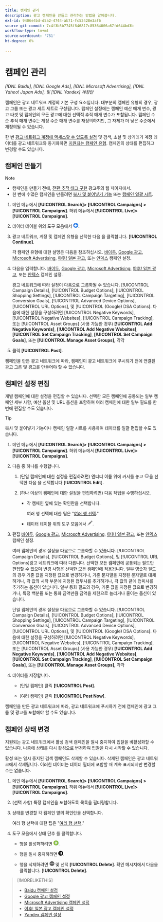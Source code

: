 ```yaml
---
title: 캠페인 관리
description: 광고 캠페인을 만들고 관리하는 방법을 알아봅니다.
exl-id: 9406e4bd-d5a2-4744-ab71-fc52428e3af6
source-git-commit: 7c4f3b5b7745f846817c85364006a67fd644bd3b
workflow-type: tm+mt
source-wordcount: '751'
ht-degree: 0%

---
```


# 캠페인 관리

*[!DNL Baidu], [!DNL Google Ads], [!DNL Microsoft Advertising], [!DNL Yahoo! Japan Ads], 및 [!DNL Yandex] 계정만*

캠페인은 광고 네트워크 계정의 기본 구성 요소입니다. 대부분의 캠페인 유형의 경우, 광고 그룹 또는 광고 세트 세트로 구성됩니다. 캠페인 설정에는 캠페인 예산 매개 변수, 광고 타겟 및 캠페인의 모든 광고에 대한 선택적 추적 매개 변수가 포함됩니다. 캠페인 수준 추적 매개 변수는 계정 수준 매개 변수를 재정의하지만, 그 자체가 더 낮은 수준에서 재정의될 수 있습니다.

한 번 [광고 네트워크 계정에 액세스할 수 있도록 설정](/help/search-social-commerce/campaign-management/accounts/ad-network-account-manage.md) 및 검색, 소셜 및 상거래가 계정 데이터를 광고 네트워크와 동기화하면 [지원되는 캠페인 유형](/help/search-social-commerce/introduction/supported-inventory.md). 캠페인의 상태를 편집하고 변경할 수도 있습니다.

## 캠페인 만들기

>[!NOTE]
>
>* 캠페인을 만들기 전에, [전환 추적 태그 구현](/help/search-social-commerce/tracking/conversion-tracking-about.md) 광고주의 웹 페이지에서.
>* 한 번에 수많은 캠페인을 만들려면 [복사 및 붙여넣기 기능](/help/search-social-commerce/campaign-management/campaigns/copy-paste.md) 또는 [캠페인 일괄 시트](/help/search-social-commerce/campaign-management/bulksheets/bulksheet-about.md).

1. 메인 메뉴에서 **[!UICONTROL Search]> [!UICONTROL Campaigns] >[!UICONTROL Campaigns]**. 하위 메뉴에서 **[!UICONTROL Live]>[!UICONTROL Campaigns]**.

1. 데이터 테이블 위의 도구 모음에서 ![만들기](/help/search-social-commerce/assets/add.png "만들기").

1. 광고 네트워크, 계정 및 캠페인 유형을 선택한 다음 을 클릭합니다. **[!UICONTROL Continue]**.

   각 캠페인 유형에 대한 설명은 다음을 참조하십시오. [바이두](/help/search-social-commerce/campaign-management/campaigns/campaign-settings-baidu.md), [Google 광고](/help/search-social-commerce/campaign-management/campaigns/campaign-settings-google.md), [Microsoft Advertising](/help/search-social-commerce/campaign-management/campaigns/campaign-settings-microsoft.md), [야후! 일본 광고](/help/search-social-commerce/campaign-management/campaigns/campaign-settings-yahoo-japan.md), 또는 [얀덱스](/help/search-social-commerce/campaign-management/campaigns/campaign-settings-yandex.md) 캠페인 설정.

1. 다음을 입력합니다. [바이두](/help/search-social-commerce/campaign-management/campaigns/campaign-settings-baidu.md), [Google 광고](/help/search-social-commerce/campaign-management/campaigns/campaign-settings-google.md), [Microsoft Advertising](/help/search-social-commerce/campaign-management/campaigns/campaign-settings-microsoft.md), [야후! 일본 광고](/help/search-social-commerce/campaign-management/campaigns/campaign-settings-yahoo-japan.md), 또는 [얀덱스](/help/search-social-commerce/campaign-management/campaigns/campaign-settings-yandex.md) 캠페인 설정.

   광고 네트워크에 따라 설정이 다음으로 그룹화될 수 있습니다. [!UICONTROL Campaign Details], [!UICONTROL Budget Options], [!UICONTROL Shopping Settings], [!UICONTROL Campaign Targeting], [!UICONTROL Conversion Goals], [!UICONTROL Advanced Device Options], [!UICONTROL URL Options], 및 [!UICONTROL (Google) DSA Options]. 다음에 대한 설정을 구성하려면 [!UICONTROL Negative Keywords], [!UICONTROL Negative Websites], [!UICONTROL Campaign Tracking], 또는 [!UICONTROL Asset Groups] (사용 가능한 경우) **[!UICONTROL Add Negative Keywords]**, **[!UICONTROL Add Negative Websites]**, **[!UICONTROL Set Campaign Tracking]**, **[!UICONTROL Set Campaign Goals]**, 또는 **[!UICONTROL Manage Asset Groups]**, 각각

1. 클릭 **[!UICONTROL Post]**.

캠페인을 만든 광고 네트워크에 따라, 캠페인이 광고 네트워크에 푸시되기 전에 연결된 광고 그룹 및 광고를 만들어야 할 수 있습니다.

## 캠페인 설정 편집

개별 캠페인에 대한 설정을 편집할 수 있습니다. 선택한 모든 캠페인에 공통되는 일부 캠페인 세부 사항, 예산 옵션 및 URL 옵션을 포함하여 여러 캠페인에 대한 일부 필드를 한 번에 편집할 수도 있습니다.

>[!TIP]
>
>복사 및 붙여넣기 기능이나 캠페인 일괄 시트를 사용하여 데이터를 일괄 편집할 수도 있습니다.

1. 메인 메뉴에서 **[!UICONTROL Search]> [!UICONTROL Campaigns] >[!UICONTROL Campaigns]**. 하위 메뉴에서 **[!UICONTROL Live]>[!UICONTROL Campaigns]**.

1. 다음 중 하나를 수행합니다.

   1. (단일 캠페인에 대한 설정을 편집하려면) 엔티티 이름 위에 커서를 놓고 ![메뉴 아이콘](/help/search-social-commerce/assets/arrow-dropdown-menu.png "메뉴 아이콘")을 선택한 다음 을 선택합니다 **[!UICONTROL Edit]**.

   1. (하나 이상의 캠페인에 대한 설정을 편집하려면) 다음 작업을 수행하십시오.

      * 각 캠페인 옆에 있는 확인란을 선택합니다.

        여러 행 선택에 대한 팁은 &quot;[여러 행 선택](/help/search-social-commerce/common-tasks/navigation-editing-selection/multiple-rows-select.md).&quot;

      * 데이터 테이블 위의 도구 모음에서 ![편집](/help/search-social-commerce/assets/edit.png "편집").

1. 편집 [바이두](/help/search-social-commerce/campaign-management/campaigns/campaign-settings-baidu.md), [Google 광고](/help/search-social-commerce/campaign-management/campaigns/campaign-settings-google.md), [Microsoft Advertising](/help/search-social-commerce/campaign-management/campaigns/campaign-settings-microsoft.md), [야후! 일본 광고](/help/search-social-commerce/campaign-management/campaigns/campaign-settings-yahoo-japan.md), 또는 [얀덱스](/help/search-social-commerce/campaign-management/campaigns/campaign-settings-yandex.md) 캠페인 설정.

   여러 캠페인의 경우 설정을 다음으로 그룹화할 수 있습니다. [!UICONTROL Campaign Details], [!UICONTROL Budget Options], 및 [!UICONTROL URL Options]광고 네트워크에 따라 다릅니다. 선택한 모든 캠페인에 공통되는 필드만 편집할 수 있으며 변경 사항은 선택한 모든 캠페인에 적용됩니다. 일부 영숫자 필드의 경우 기존 값을 지정된 값으로 변경하거나, 기존 문자열을 지정된 문자열로 대체하거나, 각 값의 시작 부분에 지정된 접두사를 추가하거나, 각 값의 끝에 접미사를 추가하는 옵션이 있습니다. 일부 통화 필드의 경우, 기존 값을 지정된 값으로 변경하거나, 특정 백분율 또는 통화 금액만큼 금액을 제한으로 늘리거나 줄이는 옵션이 있습니다.

   단일 캠페인의 경우 설정을 다음으로 그룹화할 수 있습니다. [!UICONTROL Campaign Details], [!UICONTROL Budget Options], [!UICONTROL Shopping Settings], [!UICONTROL Campaign Targeting], [!UICONTROL Conversion Goals], [!UICONTROL Advanced Device Options], [!UICONTROL URL Options], 및 [!UICONTROL (Google) DSA Options]. 다음에 대한 설정을 구성하려면 [!UICONTROL Negative Keywords], [!UICONTROL Negative Websites], [!UICONTROL Campaign Tracking], 또는 [!UICONTROL Asset Groups] (사용 가능한 경우) **[!UICONTROL Add Negative Keywords]**, **[!UICONTROL Add Negative Websites]**, **[!UICONTROL Set Campaign Tracking]**, **[!UICONTROL Set Campaign Goals]**, 또는 **[!UICONTROL Manage Asset Groups]**, 각각

1. 데이터를 저장합니다.

   * (단일 캠페인) 클릭 **[!UICONTROL Post]**.

   * (여러 캠페인) 클릭 **[!UICONTROL Post Now]**.

캠페인을 만든 광고 네트워크에 따라, 광고 네트워크에 푸시하기 전에 캠페인에 광고 그룹 및 광고를 포함해야 할 수도 있습니다.

## 캠페인 상태 변경

지원되는 광고 네트워크에서 활성 검색 캠페인을 일시 중지하여 입찰을 비활성화할 수 있습니다. 나중에 상태를 다시 활성으로 변경하여 입찰을 다시 시작할 수 있습니다.

활성 또는 일시 중지된 검색 캠페인도 삭제할 수 있습니다. 삭제된 캠페인은 광고 네트워크에서 삭제됩니다. 이러한 데이터는 데이터 필터에 포함할 때 계속 표시되지만 변경할 수는 없습니다.

1. 메인 메뉴에서 **[!UICONTROL Search]> [!UICONTROL Campaigns] >[!UICONTROL Campaigns]**. 하위 메뉴에서 **[!UICONTROL Live]>[!UICONTROL Campaigns]**.

1. (선택 사항) 특정 캠페인을 포함하도록 목록을 필터링합니다.

1. 상태를 변경할 각 캠페인 옆의 확인란을 선택합니다.

   여러 행 선택에 대한 팁은 &quot;[여러 행 선택](/help/search-social-commerce/common-tasks/navigation-editing-selection/multiple-rows-select.md).&quot;

1. 도구 모음에서 상태 단추 를 클릭합니다.

   * 행을 활성화하려면 ![활성화](/help/search-social-commerce/assets/activate.png "활성화").

   * 행을 일시 중지하려면 ![일시 중지](/help/search-social-commerce/assets/pause.png "일시 중지").

   * 행을 삭제하려면 ![자세히](/help/search-social-commerce/assets/more.png "자세히") 및 선택 **[!UICONTROL Delete]**. 확인 메시지에서 다음을 클릭합니다. **[!UICONTROL Delete]**.

>[!MORELIKETHIS]
>
>* [Baidu 캠페인 설정](/help/search-social-commerce/campaign-management/campaigns/campaign-settings-baidu.md)
>* [Google 광고 캠페인 설정](/help/search-social-commerce/campaign-management/campaigns/campaign-settings-google.md)
>* [Microsoft Advertising 캠페인 설정](/help/search-social-commerce/campaign-management/campaigns/campaign-settings-microsoft.md)
>* [야후! 일본 광고 캠페인 설정](/help/search-social-commerce/campaign-management/campaigns/campaign-settings-yahoo-japan.md)
>* [Yandex 캠페인 설정](/help/search-social-commerce/campaign-management/campaigns/campaign-settings-yandex.md)
